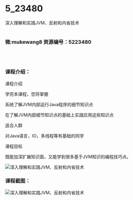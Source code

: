 # 5_23480
深入理解和实践JVM、反射和内省技术
<br/></br>
<h3>微:mukewang8 资源编号：5223480</h3>
<br/></br>
<h3>课程介绍：</h3>
<p>课程介绍</p>
<p>学完本课程，您将掌握</p>
<p>系统了解<a title="查看与 JVM 相关的文章" target="_blank">JVM</a>内部运行Java程序的细节知识点</p>
<p>在了解<a title="查看与 JVM 相关的文章" target="_blank">JVM</a>内部细节知识点的基础上实践应用这些知识点</p>
<p>适合人群</p>
<p>对Java语言，IO，多线程等有基础的同学</p>
<p>课程目标</p>
<p>既能加深扩展知识面，又能学到很多基于JVM知识的编程技巧点。</p>
<p><img src="https://www.ko996.com/wp-content/uploads/img/2022/03/1-111.png" alt="深入理解和实践JVM、反射和内省技术"></p>
<div class="info-desc">
<h3>课程截图：</h3>
<p><img src="https://www.ko996.com/wp-content/uploads/img/2021/12/2-3.png" alt="深入理解和实践JVM、反射和内省技术"></p>


			
</div>
